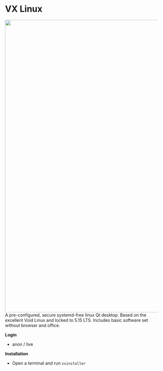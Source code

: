 # VX Linux
<img src="https://github.com/dessington/vx-linux/blob/main/vx-desktop-5.0.png?raw=true" style="width:960px;">
A pre-configured, secure systemd-free linux Qt desktop. Based on the excellent Void Linux and locked to 5.15 LTS. Includes basic software set without browser and office.<br>

**Login**
- anon / live

**Installation**
- Open a terminal and run <code>vxinstaller</code>
